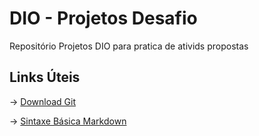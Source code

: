 # DIO -  Projetos Desafio
Repositório Projetos DIO para pratica de ativids propostas

## Links Úteis
-> [Download Git](https://git-scm.com/download/win)

-> [Sintaxe Básica Markdown](https://www.markdownguide.org/basic-syntaxe/)
